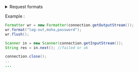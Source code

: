 
<details>
    <summary>Request formats</summary>
    

### Sign-in
```
-->sign-in,username,password,port (Responses: ok, failed).
```

### Sign-up
```
-->sign-up,username,password,port (Responses: ok, failed).
```
### Retrieve online users
```    
-->retrieve-list, (Return all users (online)), response:{
    name,password,ip,port\n
    ..
    ...
    
--So you have to read using a loop => while(scan.hasNext())

--Note: after each line there's new-line.

}
```

### log-out 
```
-->log-out,username,password,port (Responses: ok, failed).
```
    
### Note :'failed' happens when the credentials are wrong.

</details>




Example :

```Java
Formatter wr = new Formatter(connection.getOutputStream());
wr.format("log-out,moha,password");
wr.flush();

Scanner in = new Scanner(connection.getInputStream());
String res = in.next(); //failed or ok

connection.close();
..
...
```

